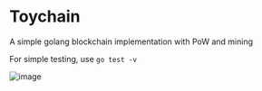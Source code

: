 # Toychain
A simple golang blockchain implementation with PoW and mining

For simple testing, use `go test -v`

![image](https://github.com/user-attachments/assets/cb5168e3-639c-43d3-8030-a7b0bef04cc7)

